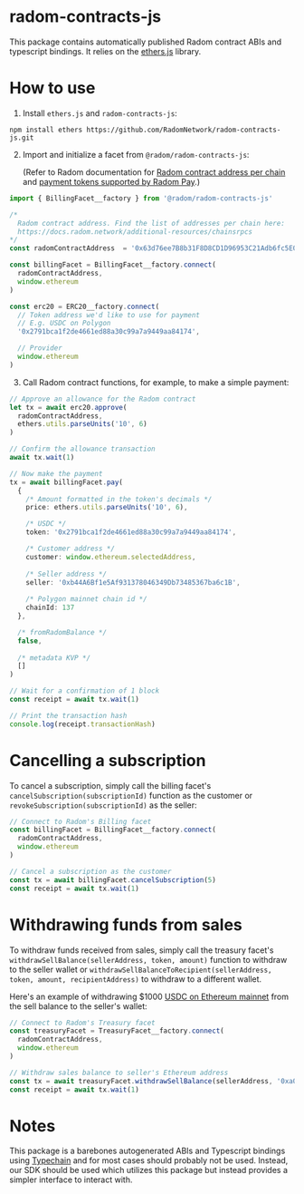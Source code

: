 # radom-contracts-js
This package contains automatically published Radom contract ABIs and typescript bindings. It relies on the [ethers.js](https://github.com/ethers-io/ethers.js/) library.

# How to use
1. Install `ethers.js` and `radom-contracts-js`:
```
npm install ethers https://github.com/RadomNetwork/radom-contracts-js.git
```

2. Import and initialize a facet from `@radom/radom-contracts-js`:

    (Refer to Radom documentation for [Radom contract address per chain](https://docs.radom.network/additional-resources/chainsrpcs) and [payment tokens supported by Radom Pay](https://docs.radom.network/additional-resources/chainstokens).)

```typescript
import { BillingFacet__factory } from '@radom/radom-contracts-js'

/*
  Radom contract address. Find the list of addresses per chain here:
  https://docs.radom.network/additional-resources/chainsrpcs
*/
const radomContractAddress  = '0x63d76ee7B8b31F8D8CD1D96953C21Adb6fc5E028'

const billingFacet = BillingFacet__factory.connect(
  radomContractAddress,
  window.ethereum
)

const erc20 = ERC20__factory.connect(
  // Token address we'd like to use for payment
  // E.g. USDC on Polygon
  '0x2791bca1f2de4661ed88a30c99a7a9449aa84174',

  // Provider
  window.ethereum
)
```

3. Call Radom contract functions, for example, to make a simple payment:

```typescript
// Approve an allowance for the Radom contract
let tx = await erc20.approve(
  radomContractAddress,
  ethers.utils.parseUnits('10', 6)
)

// Confirm the allowance transaction
await tx.wait(1)

// Now make the payment
tx = await billingFacet.pay(
  {
    /* Amount formatted in the token's decimals */
    price: ethers.utils.parseUnits('10', 6),

    /* USDC */
    token: '0x2791bca1f2de4661ed88a30c99a7a9449aa84174',

    /* Customer address */
    customer: window.ethereum.selectedAddress,
    
    /* Seller address */
    seller: '0xb44A6Bf1e5Af931378046349Db73485367ba6c1B',
    
    /* Polygon mainnet chain id */
    chainId: 137
  },

  /* fromRadomBalance */
  false,
  
  /* metadata KVP */
  []
)

// Wait for a confirmation of 1 block
const receipt = await tx.wait(1)

// Print the transaction hash
console.log(receipt.transactionHash)
```

# Cancelling a subscription
To cancel a subscription, simply call the billing facet's `cancelSubscription(subscriptionId)` function as the customer or `revokeSubscription(subscriptionId)` as the seller:
```typescript
// Connect to Radom's Billing facet
const billingFacet = BillingFacet__factory.connect(
  radomContractAddress,
  window.ethereum
)

// Cancel a subscription as the customer
const tx = await billingFacet.cancelSubscription(5)
const receipt = await tx.wait(1)
```

# Withdrawing funds from sales
To withdraw funds received from sales, simply call the treasury facet's `withdrawSellBalance(sellerAddress, token, amount)` function to withdraw to the seller wallet or `withdrawSellBalanceToRecipient(sellerAddress, token, amount, recipientAddress)` to withdraw to a different wallet.

Here's an example of withdrawing $1000 [USDC on Ethereum mainnet](https://etherscan.io/token/0xa0b86991c6218b36c1d19d4a2e9eb0ce3606eb48) from the sell balance to the seller's wallet:
```typescript
// Connect to Radom's Treasury facet
const treasuryFacet = TreasuryFacet__factory.connect(
  radomContractAddress,
  window.ethereum
)

// Withdraw sales balance to seller's Ethereum address
const tx = await treasuryFacet.withdrawSellBalance(sellerAddress, '0xa0b86991c6218b36c1d19d4a2e9eb0ce3606eb48', 1000)
const receipt = await tx.wait(1)
```

# Notes
This package is a barebones autogenerated ABIs and Typescript bindings using [Typechain](https://www.npmjs.com/package/@typechain/hardhat) and for most cases should probably not be used. Instead, our SDK should be used which utilizes this package but instead provides a simpler interface to interact with.